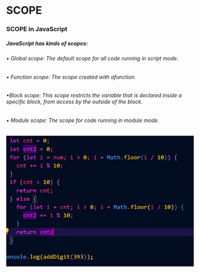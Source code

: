 # SCOPE
### SCOPE in JavaScript
##### JavaScript has kinds of scopes:
>
>
###### • Global scope: The default scope for all code running in script mode.
###### • Function scope: The scope created with afunction.
###### •Block scope: This scope restricts the variable that is declared inside a specific block, from access by the outside of the block.
###### • Module scope: The scope for code running in module mode.
>
>
![](photo_2023-11-16_15-16-08.jpg)
